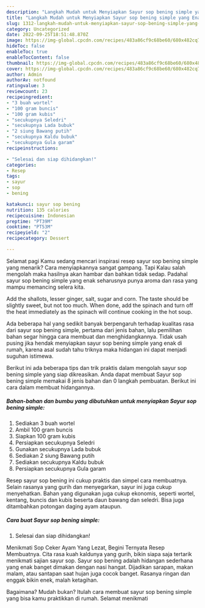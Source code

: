 ```yaml
---
description: "Langkah Mudah untuk Menyiapkan Sayur sop bening simple yang Enak, Buat Buka Puasa Bikin Ngiler"
title: "Langkah Mudah untuk Menyiapkan Sayur sop bening simple yang Enak, Buat Buka Puasa Bikin Ngiler"
slug: 1312-langkah-mudah-untuk-menyiapkan-sayur-sop-bening-simple-yang-enak-buat-buka-puasa-bikin-ngiler
category: Uncategorized
date: 2022-09-25T18:51:48.870Z
image: https://img-global.cpcdn.com/recipes/483a86cf9c68be60/680x482cq70/sayur-sop-bening-simple-foto-resep-utama.jpg
hideToc: false
enableToc: true
enableTocContent: false
thumbnail: https://img-global.cpcdn.com/recipes/483a86cf9c68be60/680x482cq70/sayur-sop-bening-simple-foto-resep-utama.jpg
cover: https://img-global.cpcdn.com/recipes/483a86cf9c68be60/680x482cq70/sayur-sop-bening-simple-foto-resep-utama.jpg
author: Admin
authorAv: notfound
ratingvalue: 3
reviewcount: 23
recipeingredient:
- "3 buah wortel"
- "100 gram buncis"
- "100 gram kubis"
- "secukupnya Seledri"
- "secukupnya Lada bubuk"
- "2 siung Bawang putih"
- "secukupnya Kaldu bubuk"
- "secukupnya Gula garam"
recipeinstructions:

- "Selesai dan siap dihidangkan!"
categories:
- Resep
tags:
- sayur
- sop
- bening

katakunci: sayur sop bening 
nutrition: 135 calories
recipecuisine: Indonesian
preptime: "PT39M"
cooktime: "PT53M"
recipeyield: "2"
recipecategory: Dessert

---
```



Selamat pagi Kamu sedang mencari inspirasi resep sayur sop bening simple yang menarik? Cara menyiapkannya sangat gampang. Tapi Kalau salah mengolah maka hasilnya akan hambar dan bahkan tidak sedap. Padahal sayur sop bening simple yang enak seharusnya punya aroma dan rasa yang mampu memancing selera kita.


Add the shallots, lesser ginger, salt, sugar and corn. The taste should be slightly sweet, but not too much. When done, add the spinach and turn off the heat immediately as the spinach will continue cooking in the hot soup.

Ada beberapa hal yang sedikit banyak berpengaruh terhadap kualitas rasa dari sayur sop bening simple, pertama dari jenis bahan, lalu pemilihan bahan segar hingga cara membuat dan menghidangkannya. Tidak usah pusing jika hendak menyiapkan sayur sop bening simple yang enak di rumah, karena asal sudah tahu triknya maka hidangan ini dapat menjadi suguhan istimewa.


Berikut ini ada beberapa tips dan trik praktis dalam mengolah sayur sop bening simple yang siap dikreasikan. Anda dapat membuat Sayur sop bening simple memakai 8 jenis bahan dan 0 langkah pembuatan. Berikut ini cara dalam membuat hidangannya.

<!--inarticleads1-->

##### Bahan-bahan dan bumbu yang dibutuhkan untuk menyiapkan Sayur sop bening simple:

1. Sediakan 3 buah wortel
1. Ambil 100 gram buncis
1. Siapkan 100 gram kubis
1. Persiapkan secukupnya Seledri
1. Gunakan secukupnya Lada bubuk
1. Sediakan 2 siung Bawang putih
1. Sediakan secukupnya Kaldu bubuk
1. Persiapkan secukupnya Gula garam


Resep sayur sop bening ini cukup praktis dan simpel cara membuatnya. Selain rasanya yang gurih dan menyegarkan, sayur ini juga cukup menyehatkan. Bahan yang digunakan juga cukup ekonomis, seperti wortel, kentang, buncis dan kubis beserta daun bawang dan seledri. Bisa juga ditambahkan potongan daging ayam ataupun. 

<!--inarticleads2-->

##### Cara buat Sayur sop bening simple:


1. Selesai dan siap dihidangkan!

Menikmati Sop Ceker Ayam Yang Lezat, Begini Ternyata Resep Membuatnya. Cita rasa kuah kaldunya yang gurih, bikin siapa saja tertarik menikmati sajian sayur sop. Sayur sop bening adalah hidangan sederhana yang enak banget dimakan dengan nasi hangat. Dijadikan sarapan, makan malam, atau santapan saat hujan juga cocok banget. Rasanya ringan dan enggak bikin enek, malah ketagihan. 

Bagaimana? Mudah bukan? Itulah cara membuat sayur sop bening simple yang bisa kamu praktikkan di rumah. Selamat menikmati
